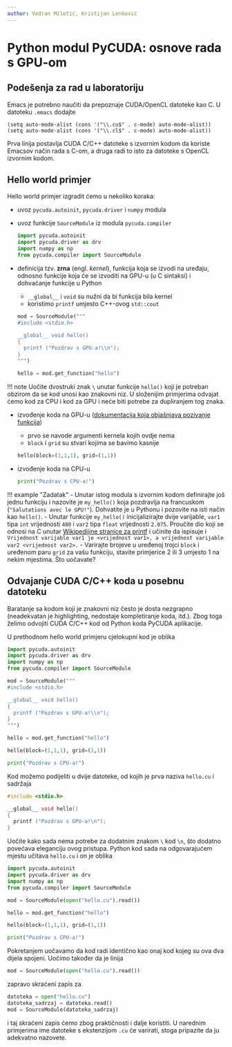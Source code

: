 ```yaml
---
author: Vedran Miletić, Kristijan Lenković
---
```


# Python modul PyCUDA: osnove rada s GPU-om

## Podešenja za rad u laboratoriju

Emacs je potrebno naučiti da prepoznaje CUDA/OpenCL datoteke kao C. U datoteku `.emacs` dodajte

``` common-lisp
(setq auto-mode-alist (cons '("\\.cu$" . c-mode) auto-mode-alist))
(setq auto-mode-alist (cons '("\\.cl$" . c-mode) auto-mode-alist))
```

Prva linija postavlja CUDA C/C++ datoteke s izvornim kodom da koriste Emacsov način rada s C-om, a druga radi to isto za datoteke s OpenCL izvornim kodom.

## Hello world primjer

Hello world primjer izgradit ćemo u nekoliko koraka:

- uvoz `pycuda.autoinit`, `pycuda.driver` i `numpy` modula
- uvoz funkcije `SourceModule` iz modula `pycuda.compiler`

    ``` python
    import pycuda.autoinit
    import pycuda.driver as drv
    import numpy as np
    from pycuda.compiler import SourceModule
    ```

- definicija tzv. **zrna** (engl. *kernel*), funkcija koja se izvodi na uređaju, odnosno funkcije koja će se izvoditi na GPU-u (u C sintaksi) i dohvaćanje funkcije u Python

    - `__global__` i `void` su nužni da bi funkcija bila kernel
    - koristimo `printf` umjesto C++-ovog `std::cout`

    ``` python
    mod = SourceModule("""
    #include <stdio.h>

    __global__ void hello()
    {
      printf ("Pozdrav s GPU-a!\\n");
    }
    """)

    hello = mod.get_function("hello")
    ```

!!! note
    Uočite dvostruki znak `\` unutar funkcije `hello()` koji je potreban obzirom da se kod unosi kao znakovni niz. U složenijim primjerima odvajat ćemo kod za CPU i kod za GPU i neće biti potrebe za dupliranjem tog znaka.

- izvođenje koda na GPU-u ([dokumentacija koja objašnjava pozivanje funkcija](https://documen.tician.de/pycuda/driver.html#pycuda.driver.Function))

    - prvo se navode argumenti kernela kojih ovdje nema
    - `block` i `grid` su stvari kojima se bavimo kasnije

    ``` python
    hello(block=(1,1,1), grid=(1,1))
    ```

- izvođenje koda na CPU-u

    ``` python
    print("Pozdrav s CPU-a!")
    ```

!!! example "Zadatak"
    - Unutar istog modula s izvornim kodom definirajte još jednu funkciju i nazovite je `my_hello()` koja pozdravlja na francuskom (`"Salutations avec le GPU!"`). Dohvatite je u Pythonu i pozovite na isti način kao `hello()`.
    - Unutar funkcije `my_hello()` inicijalizirajte dvije varijable, `var1` tipa `int` vrijednosti `480` i `var2` tipa `float` vrijednosti `2.075`. Proučite dio koji se odnosi na C unutar [Wikipedijine stranice za printf](https://en.wikipedia.org/wiki/Printf_format_string) i učinite da ispisuje i `Vrijednost varijable var1 je <vrijednost var1>, a vrijednost varijable var2 <vrijednost var2>.`
    - Varirajte brojeve u uređenoj trojci `block` i uređenom paru `grid` za vašu funkciju, stavite primjerice 2 ili 3 umjesto 1 na nekim mjestima. Što uočavate?

## Odvajanje CUDA C/C++ koda u posebnu datoteku

Baratanje sa kodom koji je znakovni niz često je dosta nezgrapno (neadekvatan je highlighting, nedostaje kompletiranje koda, itd.). Zbog toga želimo odvojiti CUDA C/C++ kod od Python koda PyCUDA aplikacije.

U prethodnom hello world primjeru cjelokupni kod je oblika

``` python
import pycuda.autoinit
import pycuda.driver as drv
import numpy as np
from pycuda.compiler import SourceModule

mod = SourceModule("""
#include <stdio.h>

__global__ void hello()
{
  printf ("Pozdrav s GPU-a!\\n");
}
""")

hello = mod.get_function("hello")

hello(block=(1,1,1), grid=(1,1))

print("Pozdrav s CPU-a!")
```

Kod možemo podijeliti u dvije datoteke, od kojih je prva naziva `hello.cu` i sadržaja

``` c
#include <stdio.h>

__global__ void hello()
{
  printf ("Pozdrav s GPU-a!\n");
}
```

Uočite kako sada nema potrebe za dodatnim znakom `\` kod `\n`, što dodatno povećava eleganciju ovog pristupa. Python kod sada na odgovarajućem mjestu učitava `hello.cu` i on je oblika

``` python
import pycuda.autoinit
import pycuda.driver as drv
import numpy as np
from pycuda.compiler import SourceModule

mod = SourceModule(open("hello.cu").read())

hello = mod.get_function("hello")

hello(block=(1,1,1), grid=(1,1))

print("Pozdrav s CPU-a!")
```

Pokretanjem uočavamo da kod radi identično kao onaj kod kojeg su ova dva dijela spojeni. Uočimo također da je linija

``` python
mod = SourceModule(open("hello.cu").read())
```

zapravo skraćeni zapis za

``` python
datoteka = open("hello.cu")
datoteka_sadrzaj = datoteka.read()
mod = SourceModule(datoteka_sadrzaj)
```

i taj skraćeni zapis ćemo zbog praktičnosti i dalje koristiti. U narednim primjerima ime datoteke s ekstenzijom `.cu` će varirati, stoga pripazite da ju adekvatno nazovete.
